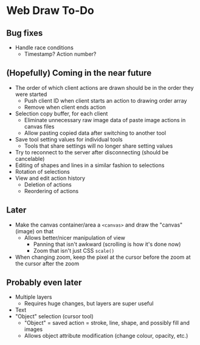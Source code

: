 # Web Draw To-Do
## Bug fixes
- Handle race conditions
  - Timestamp? Action number?
## (Hopefully) Coming in the near future
- The order of which client actions are drawn should be in the order they were started
  - Push client ID when client starts an action to drawing order array
  - Remove when client ends action
- Selection copy buffer, for each client
  - Eliminate unnecessary raw image data of paste image actions in canvas files
  - Allow pasting copied data after switching to another tool
- Save tool setting values for individual tools
  - Tools that share settings will no longer share setting values
- Try to reconnect to the server after disconnecting (should be cancelable)
- Editing of shapes and lines in a similar fashion to selections
- Rotation of selections
- View and edit action history
  - Deletion of actions
  - Reordering of actions
## Later
- Make the canvas container/area a `<canvas>` and draw the "canvas" (image) on that
  - Allows better/nicer manipulation of view
    - Panning that isn't awkward (scrolling is how it's done now)
    - Zoom that isn't just CSS `scale()`
- When changing zoom, keep the pixel at the cursor before the zoom at the cursor after the zoom
## Probably even later
- Multiple layers
  - Requires huge changes, but layers are super useful
- Text
- "Object" selection (cursor tool)
  - "Object" = saved action = stroke, line, shape, and possibly fill and images
  - Allows object attribute modification (change colour, opacity, etc.)

